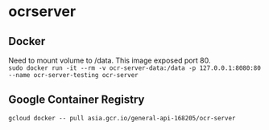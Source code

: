 # ocrserver
## Docker
Need to mount volume to /data.  This image exposed port 80.  
`sudo docker run -it --rm -v ocr-server-data:/data -p 127.0.0.1:8080:80 --name ocr-server-testing ocr-server`  
## Google Container Registry
`gcloud docker -- pull asia.gcr.io/general-api-168205/ocr-server`
